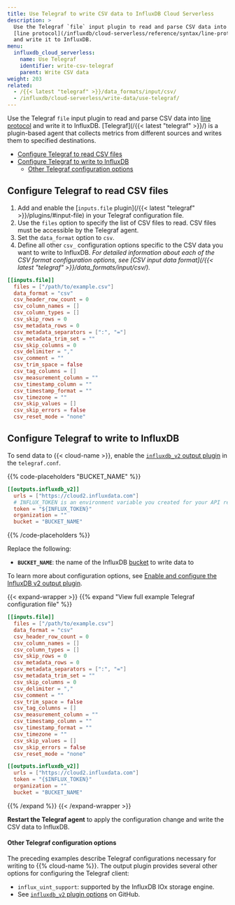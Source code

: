 ```yaml
---
title: Use Telegraf to write CSV data to InfluxDB Cloud Serverless
description: >
  Use the Telegraf `file` input plugin to read and parse CSV data into
  [line protocol](/influxdb/cloud-serverless/reference/syntax/line-protocol/)
  and write it to InfluxDB.
menu:
  influxdb_cloud_serverless:
    name: Use Telegraf
    identifier: write-csv-telegraf
    parent: Write CSV data
weight: 203
related:
  - /{{< latest "telegraf" >}}/data_formats/input/csv/
  - /influxdb/cloud-serverless/write-data/use-telegraf/
---
```


Use the Telegraf `file` input plugin to read and parse CSV data into
[line protocol](/influxdb/cloud-serverless/reference/syntax/line-protocol/)
and write it to InfluxDB.
[Telegraf](/{{< latest "telegraf" >}}/) is a plugin-based agent that collects
metrics from different sources and writes them to specified destinations.

<!-- TOC -->

- [Configure Telegraf to read CSV files](#configure-telegraf-to-read-csv-files)
- [Configure Telegraf to write to InfluxDB](#configure-telegraf-to-write-to-influxdb)
    - [Other Telegraf configuration options](#other-telegraf-configuration-options)

<!-- /TOC -->

## Configure Telegraf to read CSV files

1.  Add and enable the [`inputs.file` plugin](/{{< latest "telegraf" >}}/plugins/#input-file)
    in your Telegraf configuration file.
2.  Use the `files` option to specify the list of CSV files to read.
    CSV files must be accessible by the Telegraf agent.
3.  Set the `data_format` option to `csv`.
4.  Define all other `csv_` configuration options specific to the CSV data you
    want to write to InfluxDB.
    _For detailed information about each of the CSV format configuration options,
    see [CSV input data format](/{{< latest "telegraf" >}}/data_formats/input/csv/)._

```toml
[[inputs.file]]
  files = ["/path/to/example.csv"]
  data_format = "csv"
  csv_header_row_count = 0
  csv_column_names = []
  csv_column_types = []
  csv_skip_rows = 0
  csv_metadata_rows = 0
  csv_metadata_separators = [":", "="]
  csv_metadata_trim_set = ""
  csv_skip_columns = 0
  csv_delimiter = ","
  csv_comment = ""
  csv_trim_space = false
  csv_tag_columns = []
  csv_measurement_column = ""
  csv_timestamp_column = ""
  csv_timestamp_format = ""
  csv_timezone = ""
  csv_skip_values = []
  csv_skip_errors = false
  csv_reset_mode = "none"
```

## Configure Telegraf to write to InfluxDB

To send data to {{< cloud-name >}}, enable the
[`influxdb_v2` output plugin](https://github.com/influxdata/telegraf/blob/master/plugins/outputs/influxdb_v2/README.md)
in the `telegraf.conf`.

{{% code-placeholders "BUCKET_NAME" %}}
```toml
[[outputs.influxdb_v2]]
  urls = ["https://cloud2.influxdata.com"]
  # INFLUX_TOKEN is an environment variable you created for your API read token
  token = "${INFLUX_TOKEN}"
  organization = ""
  bucket = "BUCKET_NAME"
```
{{% /code-placeholders %}}

Replace the following:

- **`BUCKET_NAME`**: the name of the InfluxDB [bucket](/influxdb/cloud-serverless/admin/buckets/) to write data to

To learn more about configuration options, see [Enable and configure the InfluxDB v2 output plugin](/influxdb/cloud-serverless/write-data/use-telegraf/configure/#enable-and-configure-the-influxdb-v2-output-plugin).

{{< expand-wrapper >}}
{{% expand "View full example Telegraf configuration file" %}}

```toml
[[inputs.file]]
  files = ["/path/to/example.csv"]
  data_format = "csv"
  csv_header_row_count = 0
  csv_column_names = []
  csv_column_types = []
  csv_skip_rows = 0
  csv_metadata_rows = 0
  csv_metadata_separators = [":", "="]
  csv_metadata_trim_set = ""
  csv_skip_columns = 0
  csv_delimiter = ","
  csv_comment = ""
  csv_trim_space = false
  csv_tag_columns = []
  csv_measurement_column = ""
  csv_timestamp_column = ""
  csv_timestamp_format = ""
  csv_timezone = ""
  csv_skip_values = []
  csv_skip_errors = false
  csv_reset_mode = "none"

[[outputs.influxdb_v2]]
  urls = ["https://cloud2.influxdata.com"]
  token = "{$INFLUX_TOKEN}"
  organization = ""
  bucket = "BUCKET_NAME"
```

{{% /expand %}}
{{< /expand-wrapper >}}

**Restart the Telegraf agent** to apply the configuration change and write the CSV
data to InfluxDB.

#### Other Telegraf configuration options

The preceding examples describe Telegraf configurations necessary for writing to {{% cloud-name %}}.
The output plugin provides several other options for configuring the Telegraf client:

- `influx_uint_support`: supported by the InfluxDB IOx storage engine.
- See [`influxdb_v2` plugin options](https://github.com/influxdata/telegraf/blob/master/plugins/outputs/influxdb_v2/README.md) on GitHub.